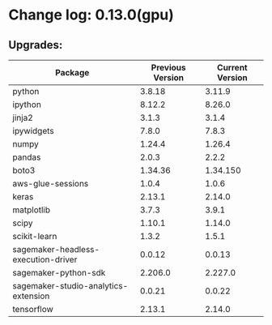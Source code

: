 # Change log: 0.13.0(gpu)

## Upgrades: 

Package | Previous Version | Current Version
---|---|---
python|3.8.18|3.11.9
ipython|8.12.2|8.26.0
jinja2|3.1.3|3.1.4
ipywidgets|7.8.0|7.8.3
numpy|1.24.4|1.26.4
pandas|2.0.3|2.2.2
boto3|1.34.36|1.34.150
aws-glue-sessions|1.0.4|1.0.6
keras|2.13.1|2.14.0
matplotlib|3.7.3|3.9.1
scipy|1.10.1|1.14.0
scikit-learn|1.3.2|1.5.1
sagemaker-headless-execution-driver|0.0.12|0.0.13
sagemaker-python-sdk|2.206.0|2.227.0
sagemaker-studio-analytics-extension|0.0.21|0.0.22
tensorflow|2.13.1|2.14.0
